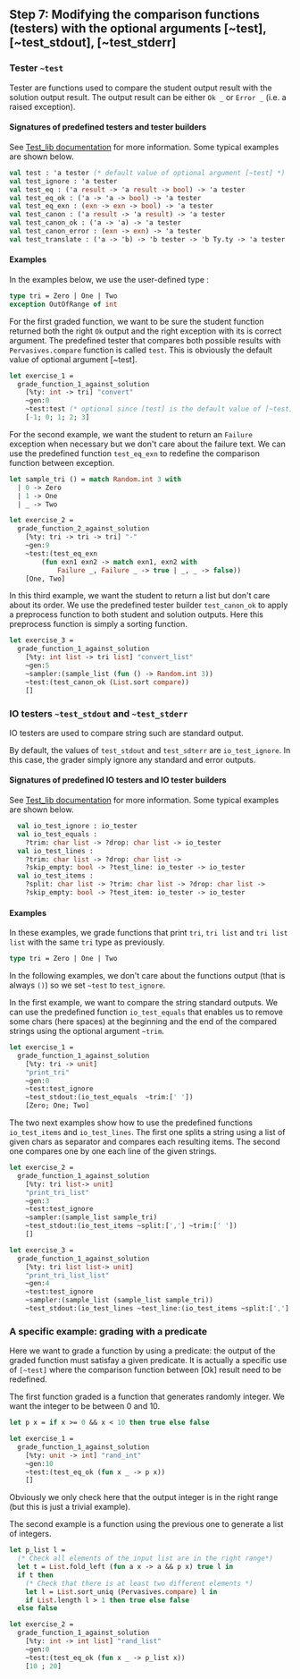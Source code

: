 ## Step 7: Modifying the comparison functions (testers) with the optional arguments [~test], [~test_stdout], [~test_stderr]

### Tester `~test`
Tester are functions used to compare the student output result with
the solution output result. The output result can be either `Ok _` or
`Error _` (i.e. a raised exception).

#### Signatures of predefined testers and tester builders
See [Test_lib
documentation](https://github.com/ocaml-sf/learn-ocaml/blob/master/src/grader/test_lib.mli)
for more information. Some typical examples are shown below.

```ocaml
val test : 'a tester (* default value of optional argument [~test] *)
val test_ignore : 'a tester
val test_eq : ('a result -> 'a result -> bool) -> 'a tester
val test_eq_ok : ('a -> 'a -> bool) -> 'a tester
val test_eq_exn : (exn -> exn -> bool) -> 'a tester
val test_canon : ('a result -> 'a result) -> 'a tester
val test_canon_ok : ('a -> 'a) -> 'a tester
val test_canon_error : (exn -> exn) -> 'a tester
val test_translate : ('a -> 'b) -> 'b tester -> 'b Ty.ty -> 'a tester
```

#### Examples

In the examples below, we use the user-defined type :

```ocaml
type tri = Zero | One | Two
exception OutOfRange of int
```

For the first graded function, we want to be sure the student function
returned both the right `Ok` output and the right exception with its
is correct argument. The predefined tester that compares both possible
results with `Pervasives.compare` function is called `test`. This is
obviously the default value of optional argument [~test].

```ocaml
let exercise_1 =
  grade_function_1_against_solution
	[%ty: int -> tri] "convert"
	~gen:0
	~test:test (* optional since [test] is the default value of [~test] *)
	[-1; 0; 1; 2; 3]
```

For the second example, we want the student to return an `Failure` exception
when necessary but we don't care about the failure text. We can use
the predefined function `test_eq_exn` to redefine the comparison
function between exception.

```ocaml
let sample_tri () = match Random.int 3 with
  | 0 -> Zero
  | 1 -> One
  | _ -> Two

let exercise_2 =
  grade_function_2_against_solution
	[%ty: tri -> tri -> tri] "-"
	~gen:9
	~test:(test_eq_exn
		(fun exn1 exn2 -> match exn1, exn2 with
			Failure _, Failure _ -> true | _, _ -> false))
	[One, Two]
```

In this third example, we want the student to return a list but don't
care about its order. We use the predefined tester builder
`test_canon_ok` to apply a preprocess function to both student and
solution outputs. Here this preprocess function is simply a sorting
function.

```ocaml
let exercise_3 =
  grade_function_1_against_solution
	[%ty: int list -> tri list] "convert_list"
	~gen:5
	~sampler:(sample_list (fun () -> Random.int 3))
	~test:(test_canon_ok (List.sort compare))
	[]
```

### IO testers `~test_stdout` and `~test_stderr`
IO testers are used to compare string such are standard output.

By default, the values of `test_stdout` and `test_sdterr` are
`io_test_ignore`. In this case, the grader simply ignore any standard
and error outputs.

#### Signatures of predefined IO testers and IO tester builders
See [Test_lib
documentation](https://github.com/ocaml-sf/learn-ocaml/blob/master/src/grader/test_lib.mli)
for more information. Some typical examples are shown below.

```ocaml
  val io_test_ignore : io_tester
  val io_test_equals :
	?trim: char list -> ?drop: char list -> io_tester
  val io_test_lines :
	?trim: char list -> ?drop: char list ->
	?skip_empty: bool -> ?test_line: io_tester -> io_tester
  val io_test_items :
	?split: char list -> ?trim: char list -> ?drop: char list ->
	?skip_empty: bool -> ?test_item: io_tester -> io_tester
```

#### Examples

In these examples, we grade functions that print `tri`, `tri list` and
`tri list list` with the same `tri` type as previously.

```ocaml
type tri = Zero | One | Two
```

In the following examples, we don't care about the functions output
(that is always `()`) so we set `~test` to `test_ignore`.

In the first example, we want to compare the string standard
outputs. We can use the predefined function `io_test_equals` that
enables us to remove some chars (here spaces) at the beginning and the
end of the compared strings using the optional argument `~trim`.

```ocaml
let exercise_1 =
  grade_function_1_against_solution
	[%ty: tri -> unit]
	"print_tri"
	~gen:0
	~test:test_ignore
	~test_stdout:(io_test_equals  ~trim:[' '])
	[Zero; One; Two]
```

The two next examples show how to use the predefined functions
`io_test_items` and `io_test_lines`. The first one splits a string
using a list of given chars as separator and compares each resulting
items. The second one compares one by one each line of the given
strings.

```ocaml
let exercise_2 =
  grade_function_1_against_solution
	[%ty: tri list-> unit]
	"print_tri_list"
	~gen:3
	~test:test_ignore
	~sampler:(sample_list sample_tri)
	~test_stdout:(io_test_items ~split:[','] ~trim:[' '])
	[]

let exercise_3 =
  grade_function_1_against_solution
	[%ty: tri list list-> unit]
	"print_tri_list_list"
	~gen:4
	~test:test_ignore
	~sampler:(sample_list (sample_list sample_tri))
	~test_stdout:(io_test_lines ~test_line:(io_test_items ~split:[','] ~trim:[' ']) ~trim:[' '])
```

### A specific example: grading with a predicate

Here we want to grade a function by using a predicate: the output of
the graded function must satisfay a given predicate. It is actually a
specific use of `[~test]` where the comparison function between [Ok]
result need to be redefined.

The first function graded is a function that generates randomly
integer. We want the integer to be between 0 and 10.
```ocaml
let p x = if x >= 0 && x < 10 then true else false

let exercise_1 =
  grade_function_1_against_solution
	[%ty: unit -> int] "rand_int"
	~gen:10
	~test:(test_eq_ok (fun x _ -> p x))
	[]
```

Obviously we only check here that the output integer is in the right
range (but this is just a trivial example).

The second example is a function using the previous one to generate a list of integers.
```ocaml
let p_list l =
  (* Check all elements of the input list are in the right range*)
  let t = List.fold_left (fun a x -> a && p x) true l in
  if t then
	(* Check that there is at least two different elements *)
	let l = List.sort_uniq (Pervasives.compare) l in
	if List.length l > 1 then true else false
  else false

let exercise_2 =
  grade_function_1_against_solution
	[%ty: int -> int list] "rand_list"
	~gen:0
	~test:(test_eq_ok (fun x _ -> p_list x))
	[10 ; 20]
```